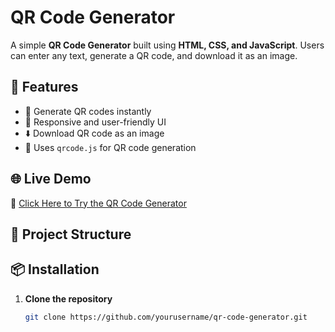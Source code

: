 # QR Code Generator

A simple **QR Code Generator** built using **HTML, CSS, and JavaScript**. Users can enter any text, generate a QR code, and download it as an image.

## 🚀 Features
- 📌 Generate QR codes instantly
- 🎨 Responsive and user-friendly UI
- ⬇️ Download QR code as an image
- 🌟 Uses `qrcode.js` for QR code generation

## 🌐 Live Demo  
🔗 [Click Here to Try the QR Code Generator](https://yourusername.github.io/qr-code-generator/)

## 📂 Project Structure


## 📦 Installation
1. **Clone the repository**  
   ```bash
   git clone https://github.com/yourusername/qr-code-generator.git


